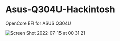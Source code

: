 # Asus-Q304U-Hackintosh
OpenCore EFI for ASUS Q304U


![Screen Shot 2022-07-15 at 00 31 21](https://user-images.githubusercontent.com/88637232/179144822-0d92bdcb-6d2e-4960-8dae-e5a80a899c77.png)
